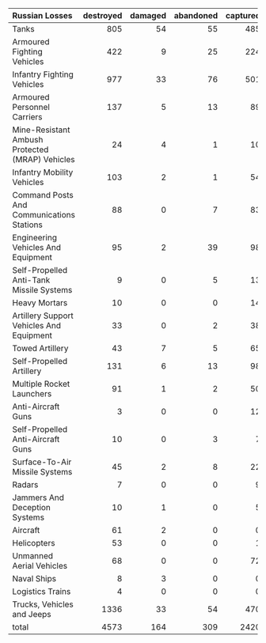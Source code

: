 | Russian Losses                                   |   destroyed |   damaged |   abandoned |   captured |   total |
|:-------------------------------------------------|------------:|----------:|------------:|-----------:|--------:|
| Tanks                                            |         805 |        54 |          55 |        485 |    1399 |
| Armoured Fighting Vehicles                       |         422 |         9 |          25 |        224 |     680 |
| Infantry Fighting Vehicles                       |         977 |        33 |          76 |        501 |    1587 |
| Armoured Personnel Carriers                      |         137 |         5 |          13 |         89 |     244 |
| Mine-Resistant Ambush Protected  (MRAP) Vehicles |          24 |         4 |           1 |         10 |      39 |
| Infantry Mobility Vehicles                       |         103 |         2 |           1 |         54 |     160 |
| Command Posts And Communications Stations        |          88 |         0 |           7 |         83 |     178 |
| Engineering Vehicles And Equipment               |          95 |         2 |          39 |         98 |     234 |
| Self-Propelled Anti-Tank Missile Systems         |           9 |         0 |           5 |         13 |      27 |
| Heavy Mortars                                    |          10 |         0 |           0 |         14 |      24 |
| Artillery Support Vehicles And Equipment         |          33 |         0 |           2 |         38 |      73 |
| Towed Artillery                                  |          43 |         7 |           5 |         65 |     120 |
| Self-Propelled Artillery                         |         131 |         6 |          13 |         98 |     248 |
| Multiple Rocket Launchers                        |          91 |         1 |           2 |         50 |     144 |
| Anti-Aircraft Guns                               |           3 |         0 |           0 |         12 |      15 |
| Self-Propelled Anti-Aircraft Guns                |          10 |         0 |           3 |          7 |      20 |
| Surface-To-Air Missile Systems                   |          45 |         2 |           8 |         22 |      77 |
| Radars                                           |           7 |         0 |           0 |          9 |      16 |
| Jammers And Deception Systems                    |          10 |         1 |           0 |          5 |      16 |
| Aircraft                                         |          61 |         2 |           0 |          0 |      63 |
| Helicopters                                      |          53 |         0 |           0 |          1 |      54 |
| Unmanned Aerial Vehicles                         |          68 |         0 |           0 |         72 |     140 |
| Naval Ships                                      |           8 |         3 |           0 |          0 |      11 |
| Logistics Trains                                 |           4 |         0 |           0 |          0 |       4 |
| Trucks, Vehicles and Jeeps                       |        1336 |        33 |          54 |        470 |    1893 |
| total                                            |        4573 |       164 |         309 |       2420 |    7466 |